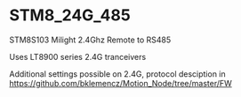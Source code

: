 # STM8_24G_485

STM8S103 Milight 2.4Ghz Remote to RS485

Uses LT8900 series 2.4G tranceivers

Additional settings possible on 2.4G, protocol desciption in 
https://github.com/bklemencz/Motion_Node/tree/master/FW
 
